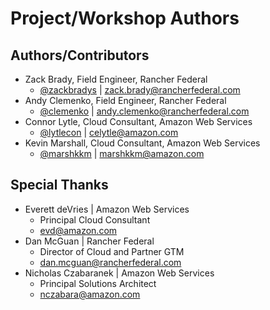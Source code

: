 # Project/Workshop Authors

## Authors/Contributors

* Zack Brady, Field Engineer, Rancher Federal
  * [@zackbradys](https://github.com/zackbradys) | zack.brady@rancherfederal.com
* Andy Clemenko, Field Engineer, Rancher Federal
  * [@clemenko](https://github.com/clemenko) | andy.clemenko@rancherfederal.com
* Connor Lytle, Cloud Consultant, Amazon Web Services
  * [@lytlecon](https://github.com/lytlecon) | celytle@amazon.com
* Kevin Marshall, Cloud Consultant, Amazon Web Services
  * [@marshkkm](https://github.com/marshkkm) | marshkkm@amazon.com

## Special Thanks
* Everett deVries | Amazon Web Services
  * Principal Cloud Consultant
  * evd@amazon.com
* Dan McGuan | Rancher Federal
  * Director of Cloud and Partner GTM
  * dan.mcguan@rancherfederal.com
* Nicholas Czabaranek | Amazon Web Services
  * Principal Solutions Architect
  * nczabara@amazon.com
